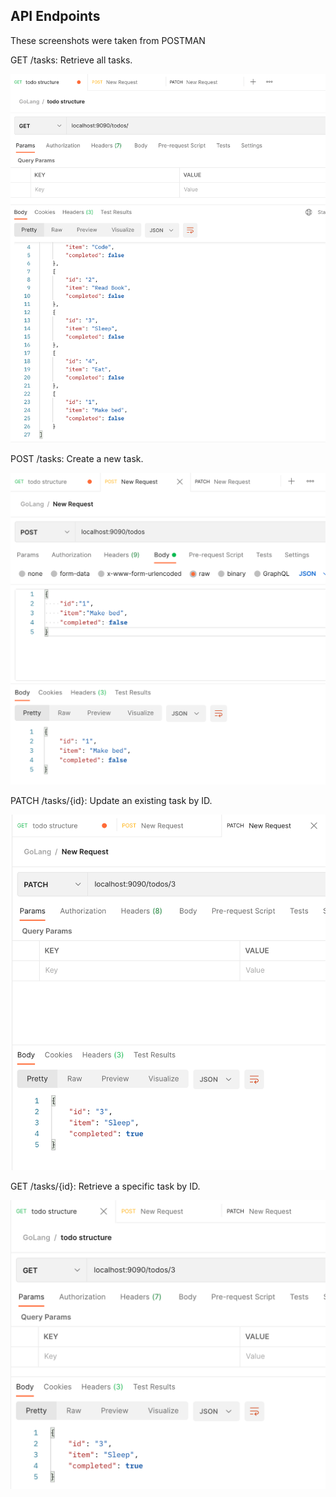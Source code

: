## API Endpoints

These screenshots were taken from POSTMAN

GET /tasks: Retrieve all tasks.

![](GET.png)

POST /tasks: Create a new task.

![](POST.png)

PATCH /tasks/{id}: Update an existing task by ID.

![](PATCH.png)

GET /tasks/{id}: Retrieve a specific task by ID.

![](GETi.png)








